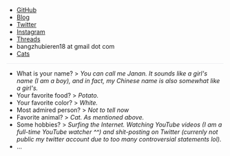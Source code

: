 - [GitHub](https://github.com/jananzzzz)
- [Blog](https://jananzzzz.github.io)
- [Twitter](https://twitter.com/)
- [Instagram](https://www.instagram.com/janan0927)
- [Threads](https://threads.net/@janan0927)
- bangzhubieren18 at gmail dot com
- [Cats](https://www.google.com/search?q=cats&tbm=isch)


<hr style="height: 1px; background-color: #eaecef;">

- What is your name? > *You can call me Janan. It sounds like a girl's name (I am a boy), and in fact, my Chinese name is also somewhat like a girl's.*
- Your favorite food? > *Potato.*
- Your favorite color? > *White.*
- Most admired person? > *Not to tell now*
- Favorite animal? > *Cat. As mentioned above.*
- Some hobbies? > *Surfing the Internet. Watching YouTube videos (I am a full-time YouTube watcher ^^) and shit-posting on Twitter (currenly not public my twitter account due to too many controversial statements lol).*
- ...
